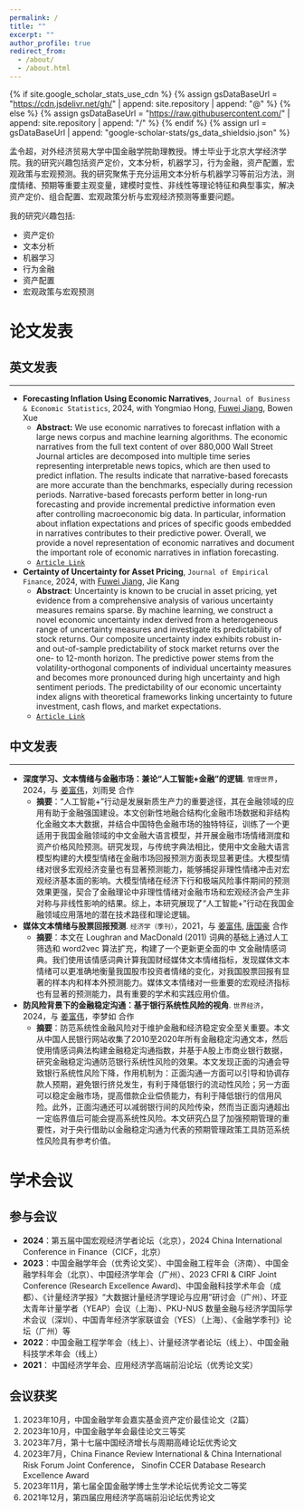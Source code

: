 ```yaml
---
permalink: /
title: ""
excerpt: ""
author_profile: true
redirect_from: 
  - /about/
  - /about.html
---
```


{% if site.google_scholar_stats_use_cdn %}
{% assign gsDataBaseUrl = "https://cdn.jsdelivr.net/gh/" | append: site.repository | append: "@" %}
{% else %}
{% assign gsDataBaseUrl = "https://raw.githubusercontent.com/" | append: site.repository | append: "/" %}
{% endif %}
{% assign url = gsDataBaseUrl | append: "google-scholar-stats/gs_data_shieldsio.json" %}

<span class='anchor' id='about-me'></span>


孟令超，对外经济贸易大学中国金融学院助理教授。博士毕业于北京大学经济学院。我的研究兴趣包括资产定价，文本分析，机器学习，行为金融，资产配置，宏观政策与宏观预测。我的研究聚焦于充分运用文本分析与机器学习等前沿方法，测度情绪、预期等重要主观变量，建模时变性、非线性等理论特征和典型事实，解决资产定价、组合配置、宏观政策分析与宏观经济预测等重要问题。

我的研究兴趣包括: 
- 资产定价
- 文本分析
- 机器学习
- 行为金融
- 资产配置
- 宏观政策与宏观预测

<span class='anchor' id='-lwfb'></span>
# 论文发表

## 英文发表
---

- **Forecasting Inflation Using Economic Narratives**, `Journal of Business & Economic Statistics`, 2024, with Yongmiao Hong, [Fuwei Jiang](https://fuweijiang.weebly.com/), Bowen Xue
  - **Abstract:** We use economic narratives to forecast inflation with a large news corpus and machine learning algorithms. The economic narratives from the full text content of over 880,000 Wall Street Journal articles are decomposed into multiple time series representing interpretable news topics, which are then used to predict inflation. The results indicate that narrative-based forecasts are more accurate than the benchmarks, especially during recession periods. Narrative-based forecasts perform better in long-run forecasting and provide incremental predictive information even after controlling macroeconomic big data. In particular, information about inflation expectations and prices of specific goods embedded in narratives contributes to their predictive power. Overall, we provide a novel representation of economic narratives and document the important role of economic narratives in inflation forecasting.
  - [`Article Link`](https://www.tandfonline.com/doi/full/10.1080/07350015.2024.2347619?src=exp-la)
- **Certainty of Uncertainty for Asset Pricing**, `Journal of Empirical Finance`, 2024, with [Fuwei Jiang](https://fuweijiang.weebly.com/), Jie Kang
  - **Abstract**: Uncertainty is known to be crucial in asset pricing, yet evidence from a comprehensive analysis of various uncertainty measures remains sparse. By machine learning, we construct a novel economic uncertainty index derived from a heterogeneous range of uncertainty measures and investigate its predictability of stock returns. Our composite uncertainty index exhibits robust in- and out-of-sample predictability of stock market returns over the one- to 12-month horizon. The predictive power stems from the volatility-orthogonal components of individual uncertainty measures and becomes more pronounced during high uncertainty and high sentiment periods. The predictability of our economic uncertainty index aligns with theoretical frameworks linking uncertainty to future investment, cash flows, and market expectations.
  - [`Article Link`](https://www.sciencedirect.com/science/article/pii/S0927539824000367)





## 中文发表
---
- **深度学习、文本情绪与金融市场：兼论“人工智能+金融”的逻辑**. `管理世界`，2024，与 [姜富伟](https://fuweijiang.weebly.com/)，刘雨旻 合作
  -  **摘要**：“人工智能+”行动是发展新质生产力的重要途径，其在金融领域的应用有助于金融强国建设。本文创新性地融合结构化金融市场数据和非结构化金融文本大数据，并结合中国特色金融市场的独特特征，训练了一个更适用于我国金融领域的中文金融大语言模型，并开展金融市场情绪测度和资产价格风险预测。研究发现，与传统字典法相比，使用中文金融大语言模型构建的大模型情绪在金融市场回报预测方面表现显著更佳。大模型情绪对很多宏观经济变量也有显著预测能力，能够捕捉非理性情绪冲击对宏观经济基本面的影响。大模型情绪在经济下行和极端风险事件期间的预测效果更强，契合了金融理论中非理性情绪对金融市场和宏观经济会产生非对称与非线性影响的结果。综上，本研究展现了“人工智能+”行动在我国金融领域应用落地的潜在技术路径和理论逻辑。
- **媒体文本情绪与股票回报预测**. `经济学（季刊）`，2021，与 [姜富伟](https://fuweijiang.weebly.com/), [唐国豪](https://jt.hnu.edu.cn/info/1167/6086.htm) 合作
  - **摘要**：本文在 Loughran and MacDonald (2011) 词典的基础上通过人工筛选和 word2vec 算法扩充，构建了一个更新更全面的中 文金融情感词典。我们使用该情感词典计算我国财经媒体文本情绪指标，发现媒体文本情绪可以更准确地衡量我国股市投资者情绪的变化，对我国股票回报有显著的样本内和样本外预测能力。媒体文本情绪对一些重要的宏观经济指标也有显著的预测能力，具有重要的学术和实践应用价值。
- **防风险背景下的金融稳定沟通：基于银行系统性风险的视角**. `世界经济`，2024，与 [姜富伟](https://fuweijiang.weebly.com/)，李梦如 合作  
  - **摘要**：防范系统性金融风险对于维护金融和经济稳定安全至关重要。本文从中国人民银行网站收集了2010至2020年所有金融稳定沟通文本，然后使用情感词典法构建金融稳定沟通指数，并基于A股上市商业银行数据，研究金融稳定沟通防范银行系统性风险的效果。本文发现正面的沟通会导致银行系统性风险下降，作用机制为：正面沟通一方面可以引导和协调存款人预期，避免银行挤兑发生，有利于降低银行的流动性风险；另一方面可以稳定金融市场，提高借款企业偿债能力，有利于降低银行的信用风险。此外，正面沟通还可以减弱银行间的风险传染，然而当正面沟通超出一定临界值后可能会提高系统性风险。本文研究凸显了加强预期管理的重要性，对于央行借助以金融稳定沟通为代表的预期管理政策工具防范系统性风险具有参考价值。

<span class='anchor' id='-xshy'></span>
# 学术会议
## 参与会议
- **2024**：第五届中国宏观经济学者论坛（北京），2024 China International Conference in Finance（CICF，北京）
- **2023**：中国金融学年会（优秀论文奖）、中国金融工程年会（济南）、中国金融学科年会（北京）、中国经济学年会（广州）、2023 CFRI & CIRF Joint Conference (Research Excellence Award)、中国金融科技学术年会（成都）、《计量经济学报》“大数据计量经济学理论与应用”研讨会（广州）、环亚太青年计量学者（YEAP）会议（上海）、PKU-NUS 数量金融与经济学国际学术会议（深圳）、中国青年经济学家联谊会（YES）（上海）、《金融学季刊》论坛（广州）等
- **2022**：中国金融工程学年会（线上）、计量经济学者论坛（线上）、中国金融科技学术年会（线上）
- **2021**： 中国经济学年会、应用经济学高端前沿论坛（优秀论文奖）

## 会议获奖
1. 2023年10月，中国金融学年会嘉实基金资产定价最佳论文（2篇）
2. 2023年10月，中国金融学年会最佳论文三等奖
3. 2023年7月，第十七届中国经济增长与周期高峰论坛优秀论文
4. 2023年7月，China Finance Review International & China International Risk Forum Joint Conference， Sinofin CCER Database Research Excellence Award
5. 2023年11月，第七届全国金融学博士生学术论坛优秀论文二等奖
6. 2021年12月，第四届应用经济学高端前沿论坛优秀论文


